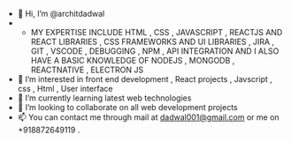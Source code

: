 - 👋 Hi, I’m @architdadwal
- - MY EXPERTISE INCLUDE HTML , CSS , JAVASCRIPT , REACTJS AND REACT LIBRARIES , CSS FRAMEWORKS AND UI LIBRARIES , JIRA , GIT , VSCODE , DEBUGGING , NPM  , API INTEGRATION  AND I ALSO HAVE A BASIC KNOWLEDGE OF NODEJS , MONGODB , REACTNATIVE , ELECTRON JS  
- 👀 I’m interested in front end development , React projects , Javscript , css , Html , User interface
- 🌱 I’m currently learning latest web technologies 
- 💞️ I’m looking to collaborate on all web development projects 
- 📫 You can contact me through mail at dadwal001@gmail.com or me on +918872649119 .


<!---
architdadwal/architdadwal is a ✨ special ✨ repository because its `README.md` (this file) appears on your GitHub profile.
You can click the Preview link to take a look at your changes.
--->
